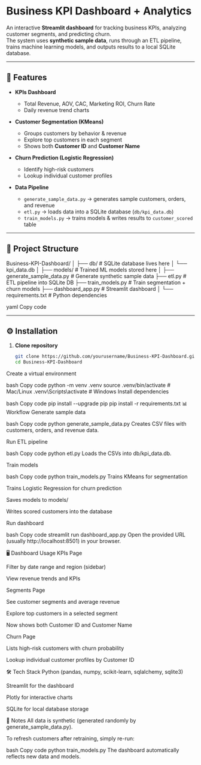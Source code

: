 # Business KPI Dashboard + Analytics

An interactive **Streamlit dashboard** for tracking business KPIs, analyzing customer segments, and predicting churn.  
The system uses **synthetic sample data**, runs through an ETL pipeline, trains machine learning models, and outputs results to a local SQLite database.

---

## 🚀 Features

- **KPIs Dashboard**  
  - Total Revenue, AOV, CAC, Marketing ROI, Churn Rate  
  - Daily revenue trend charts  

- **Customer Segmentation (KMeans)**  
  - Groups customers by behavior & revenue  
  - Explore top customers in each segment  
  - Shows both **Customer ID** and **Customer Name**  

- **Churn Prediction (Logistic Regression)**  
  - Identify high-risk customers  
  - Lookup individual customer profiles  

- **Data Pipeline**  
  - `generate_sample_data.py` → generates sample customers, orders, and revenue  
  - `etl.py` → loads data into a SQLite database (`db/kpi_data.db`)  
  - `train_models.py` → trains models & writes results to `customer_scored` table  

---

## 📂 Project Structure

Business-KPI-Dashboard/
│
├── db/ # SQLite database lives here
│ └── kpi_data.db
│
├── models/ # Trained ML models stored here
│
├── generate_sample_data.py # Generate synthetic sample data
├── etl.py # ETL pipeline into SQLite DB
├── train_models.py # Train segmentation + churn models
├── dashboard_app.py # Streamlit dashboard
│
└── requirements.txt # Python dependencies

yaml
Copy code

---

## ⚙️ Installation

1. **Clone repository**
   ```bash
   git clone https://github.com/yourusername/Business-KPI-Dashboard.git
   cd Business-KPI-Dashboard
Create a virtual environment

bash
Copy code
python -m venv .venv
source .venv/bin/activate   # Mac/Linux
.venv\Scripts\activate      # Windows
Install dependencies

bash
Copy code
pip install --upgrade pip
pip install -r requirements.txt
📊 Workflow
Generate sample data

bash
Copy code
python generate_sample_data.py
Creates CSV files with customers, orders, and revenue data.

Run ETL pipeline

bash
Copy code
python etl.py
Loads the CSVs into db/kpi_data.db.

Train models

bash
Copy code
python train_models.py
Trains KMeans for segmentation

Trains Logistic Regression for churn prediction

Saves models to models/

Writes scored customers into the database

Run dashboard

bash
Copy code
streamlit run dashboard_app.py
Open the provided URL (usually http://localhost:8501) in your browser.

🖥️ Dashboard Usage
KPIs Page

Filter by date range and region (sidebar)

View revenue trends and KPIs

Segments Page

See customer segments and average revenue

Explore top customers in a selected segment

Now shows both Customer ID and Customer Name

Churn Page

Lists high-risk customers with churn probability

Lookup individual customer profiles by Customer ID

🛠️ Tech Stack
Python (pandas, numpy, scikit-learn, sqlalchemy, sqlite3)

Streamlit for the dashboard

Plotly for interactive charts

SQLite for local database storage

📌 Notes
All data is synthetic (generated randomly by generate_sample_data.py).

To refresh customers after retraining, simply re-run:

bash
Copy code
python train_models.py
The dashboard automatically reflects new data and models.


